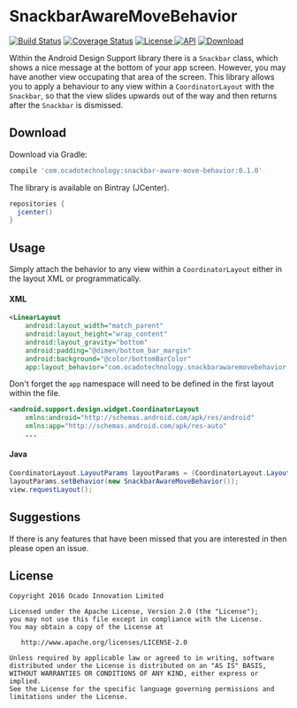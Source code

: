 # SnackbarAwareMoveBehavior

[![Build Status](https://travis-ci.org/ocadotechnology/SnackbarAwareMoveBehavior.svg?branch=master)](https://travis-ci.org/ocadotechnology/SnackbarAwareMoveBehavior)
[![Coverage Status](https://coveralls.io/repos/ocadotechnology/SnackbarAwareMoveBehavior/badge.svg?branch=master&service=github&v=2)](https://coveralls.io/github/ocadotechnology/SnackbarAwareMoveBehavior?branch=master)
[![License](https://img.shields.io/badge/license-Apache%202.0-green.svg) ](https://github.com/ocadotechnology/SnackbarAwareMoveBehavior/blob/master/LICENSE)
[![API](https://img.shields.io/badge/API-15%2B-brightgreen.svg?style=flat)](https://android-arsenal.com/api?level=15)
[ ![Download](https://api.bintray.com/packages/ocadotechnology/maven/SnackbarAwareMoveBehavior/images/download.svg) ](https://bintray.com/ocadotechnology/maven/SnackbarAwareMoveBehavior/_latestVersion)

Within the Android Design Support library there is a `Snackbar` class, which shows a nice message at the bottom of your app screen. However, you may have another view occupating that area of the screen. This library allows you to apply a behaviour to any view within a `CoordinatorLayout` with the `Snackbar`, so that the view slides upwards out of the way and then returns after the `Snackbar` is dismissed.


## Download

Download via Gradle:
```groovy
compile 'com.ocadotechnology:snackbar-aware-move-behavior:0.1.0'
```

The library is available on Bintray (JCenter).

```groovy
repositories {
  jcenter()
}
```

## Usage

Simply attach the behavior to any view within a `CoordinatorLayout` either in the layout XML or programmatically.

#### XML

```xml
<LinearLayout
    android:layout_width="match_parent"
    android:layout_height="wrap_content"
    android:layout_gravity="bottom"
    android:padding="@dimen/bottom_bar_margin"
    android:background="@color/bottomBarColor"
    app:layout_behavior="com.ocadotechnology.snackbarawaremovebehavior.SnackbarAwareMoveBehavior">
```

Don't forget the `app` namespace will need to be defined in the first layout within the file.

```xml
<android.support.design.widget.CoordinatorLayout
    xmlns:android="http://schemas.android.com/apk/res/android"
    xmlns:app="http://schemas.android.com/apk/res-auto"
    ...
```

#### Java

```java
CoordinatorLayout.LayoutParams layoutParams = (CoordinatorLayout.LayoutParams) view.getLayoutParams();
layoutParams.setBehavior(new SnackbarAwareMoveBehavior());
view.requestLayout();
```

## Suggestions

If there is any features that have been missed that you are interested in then please open an issue.

## License

    Copyright 2016 Ocado Innovation Limited

    Licensed under the Apache License, Version 2.0 (the "License");
    you may not use this file except in compliance with the License.
    You may obtain a copy of the License at

       http://www.apache.org/licenses/LICENSE-2.0

    Unless required by applicable law or agreed to in writing, software
    distributed under the License is distributed on an "AS IS" BASIS,
    WITHOUT WARRANTIES OR CONDITIONS OF ANY KIND, either express or implied.
    See the License for the specific language governing permissions and
    limitations under the License.
